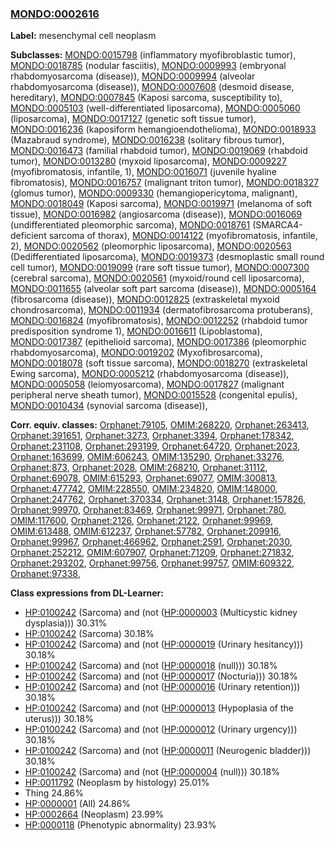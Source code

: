
### [MONDO:0002616](http://purl.obolibrary.org/obo/MONDO_0002616)
**Label:** mesenchymal cell neoplasm

**Subclasses:** [MONDO:0015798](http://purl.obolibrary.org/obo/MONDO_0015798) (inflammatory myofibroblastic tumor), [MONDO:0018785](http://purl.obolibrary.org/obo/MONDO_0018785) (nodular fasciitis), [MONDO:0009993](http://purl.obolibrary.org/obo/MONDO_0009993) (embryonal rhabdomyosarcoma (disease)), [MONDO:0009994](http://purl.obolibrary.org/obo/MONDO_0009994) (alveolar rhabdomyosarcoma (disease)), [MONDO:0007608](http://purl.obolibrary.org/obo/MONDO_0007608) (desmoid disease, hereditary), [MONDO:0007845](http://purl.obolibrary.org/obo/MONDO_0007845) (Kaposi sarcoma, susceptibility to), [MONDO:0005103](http://purl.obolibrary.org/obo/MONDO_0005103) (well-differentiated liposarcoma), [MONDO:0005060](http://purl.obolibrary.org/obo/MONDO_0005060) (liposarcoma), [MONDO:0017127](http://purl.obolibrary.org/obo/MONDO_0017127) (genetic soft tissue tumor), [MONDO:0016236](http://purl.obolibrary.org/obo/MONDO_0016236) (kaposiform hemangioendothelioma), [MONDO:0018933](http://purl.obolibrary.org/obo/MONDO_0018933) (Mazabraud syndrome), [MONDO:0016238](http://purl.obolibrary.org/obo/MONDO_0016238) (solitary fibrous tumor), [MONDO:0016473](http://purl.obolibrary.org/obo/MONDO_0016473) (familial rhabdoid tumor), [MONDO:0019069](http://purl.obolibrary.org/obo/MONDO_0019069) (rhabdoid tumor), [MONDO:0013280](http://purl.obolibrary.org/obo/MONDO_0013280) (myxoid liposarcoma), [MONDO:0009227](http://purl.obolibrary.org/obo/MONDO_0009227) (myofibromatosis, infantile, 1), [MONDO:0016071](http://purl.obolibrary.org/obo/MONDO_0016071) (juvenile hyaline fibromatosis), [MONDO:0016757](http://purl.obolibrary.org/obo/MONDO_0016757) (malignant triton tumor), [MONDO:0018327](http://purl.obolibrary.org/obo/MONDO_0018327) (glomus tumor), [MONDO:0009330](http://purl.obolibrary.org/obo/MONDO_0009330) (hemangiopericytoma, malignant), [MONDO:0018049](http://purl.obolibrary.org/obo/MONDO_0018049) (Kaposi sarcoma), [MONDO:0019971](http://purl.obolibrary.org/obo/MONDO_0019971) (melanoma of soft tissue), [MONDO:0016982](http://purl.obolibrary.org/obo/MONDO_0016982) (angiosarcoma (disease)), [MONDO:0016069](http://purl.obolibrary.org/obo/MONDO_0016069) (undifferentiated pleomorphic sarcoma), [MONDO:0018761](http://purl.obolibrary.org/obo/MONDO_0018761) (SMARCA4-deficient sarcoma of thorax), [MONDO:0014122](http://purl.obolibrary.org/obo/MONDO_0014122) (myofibromatosis, infantile, 2), [MONDO:0020562](http://purl.obolibrary.org/obo/MONDO_0020562) (pleomorphic liposarcoma), [MONDO:0020563](http://purl.obolibrary.org/obo/MONDO_0020563) (Dedifferentiated liposarcoma), [MONDO:0019373](http://purl.obolibrary.org/obo/MONDO_0019373) (desmoplastic small round cell tumor), [MONDO:0019099](http://purl.obolibrary.org/obo/MONDO_0019099) (rare soft tissue tumor), [MONDO:0007300](http://purl.obolibrary.org/obo/MONDO_0007300) (cerebral sarcoma), [MONDO:0020561](http://purl.obolibrary.org/obo/MONDO_0020561) (myxoid/round cell liposarcoma), [MONDO:0011655](http://purl.obolibrary.org/obo/MONDO_0011655) (alveolar soft part sarcoma (disease)), [MONDO:0005164](http://purl.obolibrary.org/obo/MONDO_0005164) (fibrosarcoma (disease)), [MONDO:0012825](http://purl.obolibrary.org/obo/MONDO_0012825) (extraskeletal myxoid chondrosarcoma), [MONDO:0011934](http://purl.obolibrary.org/obo/MONDO_0011934) (dermatofibrosarcoma protuberans), [MONDO:0016824](http://purl.obolibrary.org/obo/MONDO_0016824) (myofibromatosis), [MONDO:0012252](http://purl.obolibrary.org/obo/MONDO_0012252) (rhabdoid tumor predisposition syndrome 1), [MONDO:0016611](http://purl.obolibrary.org/obo/MONDO_0016611) (Lipoblastoma), [MONDO:0017387](http://purl.obolibrary.org/obo/MONDO_0017387) (epithelioid sarcoma), [MONDO:0017386](http://purl.obolibrary.org/obo/MONDO_0017386) (pleomorphic rhabdomyosarcoma), [MONDO:0019202](http://purl.obolibrary.org/obo/MONDO_0019202) (Myxofibrosarcoma), [MONDO:0018078](http://purl.obolibrary.org/obo/MONDO_0018078) (soft tissue sarcoma), [MONDO:0018270](http://purl.obolibrary.org/obo/MONDO_0018270) (extraskeletal Ewing sarcoma), [MONDO:0005212](http://purl.obolibrary.org/obo/MONDO_0005212) (rhabdomyosarcoma (disease)), [MONDO:0005058](http://purl.obolibrary.org/obo/MONDO_0005058) (leiomyosarcoma), [MONDO:0017827](http://purl.obolibrary.org/obo/MONDO_0017827) (malignant peripheral nerve sheath tumor), [MONDO:0015528](http://purl.obolibrary.org/obo/MONDO_0015528) (congenital epulis), [MONDO:0010434](http://purl.obolibrary.org/obo/MONDO_0010434) (synovial sarcoma (disease)), 

**Corr. equiv. classes:** [Orphanet:79105](http://www.orpha.net/ORDO/Orphanet_79105), [OMIM:268220](http://purl.obolibrary.org/obo/OMIM_268220), [Orphanet:263413](http://www.orpha.net/ORDO/Orphanet_263413), [Orphanet:391651](http://www.orpha.net/ORDO/Orphanet_391651), [Orphanet:3273](http://www.orpha.net/ORDO/Orphanet_3273), [Orphanet:3394](http://www.orpha.net/ORDO/Orphanet_3394), [Orphanet:178342](http://www.orpha.net/ORDO/Orphanet_178342), [Orphanet:231108](http://www.orpha.net/ORDO/Orphanet_231108), [Orphanet:293199](http://www.orpha.net/ORDO/Orphanet_293199), [Orphanet:64720](http://www.orpha.net/ORDO/Orphanet_64720), [Orphanet:2023](http://www.orpha.net/ORDO/Orphanet_2023), [Orphanet:163699](http://www.orpha.net/ORDO/Orphanet_163699), [OMIM:606243](http://purl.obolibrary.org/obo/OMIM_606243), [OMIM:135290](http://purl.obolibrary.org/obo/OMIM_135290), [Orphanet:33276](http://www.orpha.net/ORDO/Orphanet_33276), [Orphanet:873](http://www.orpha.net/ORDO/Orphanet_873), [Orphanet:2028](http://www.orpha.net/ORDO/Orphanet_2028), [OMIM:268210](http://purl.obolibrary.org/obo/OMIM_268210), [Orphanet:31112](http://www.orpha.net/ORDO/Orphanet_31112), [Orphanet:69078](http://www.orpha.net/ORDO/Orphanet_69078), [OMIM:615293](http://purl.obolibrary.org/obo/OMIM_615293), [Orphanet:69077](http://www.orpha.net/ORDO/Orphanet_69077), [OMIM:300813](http://purl.obolibrary.org/obo/OMIM_300813), [Orphanet:477742](http://www.orpha.net/ORDO/Orphanet_477742), [OMIM:228550](http://purl.obolibrary.org/obo/OMIM_228550), [OMIM:234820](http://purl.obolibrary.org/obo/OMIM_234820), [OMIM:148000](http://purl.obolibrary.org/obo/OMIM_148000), [Orphanet:247762](http://www.orpha.net/ORDO/Orphanet_247762), [Orphanet:370334](http://www.orpha.net/ORDO/Orphanet_370334), [Orphanet:3148](http://www.orpha.net/ORDO/Orphanet_3148), [Orphanet:157826](http://www.orpha.net/ORDO/Orphanet_157826), [Orphanet:99970](http://www.orpha.net/ORDO/Orphanet_99970), [Orphanet:83469](http://www.orpha.net/ORDO/Orphanet_83469), [Orphanet:99971](http://www.orpha.net/ORDO/Orphanet_99971), [Orphanet:780](http://www.orpha.net/ORDO/Orphanet_780), [OMIM:117600](http://purl.obolibrary.org/obo/OMIM_117600), [Orphanet:2126](http://www.orpha.net/ORDO/Orphanet_2126), [Orphanet:2122](http://www.orpha.net/ORDO/Orphanet_2122), [Orphanet:99969](http://www.orpha.net/ORDO/Orphanet_99969), [OMIM:613488](http://purl.obolibrary.org/obo/OMIM_613488), [OMIM:612237](http://purl.obolibrary.org/obo/OMIM_612237), [Orphanet:57782](http://www.orpha.net/ORDO/Orphanet_57782), [Orphanet:209916](http://www.orpha.net/ORDO/Orphanet_209916), [Orphanet:99967](http://www.orpha.net/ORDO/Orphanet_99967), [Orphanet:466962](http://www.orpha.net/ORDO/Orphanet_466962), [Orphanet:2591](http://www.orpha.net/ORDO/Orphanet_2591), [Orphanet:2030](http://www.orpha.net/ORDO/Orphanet_2030), [Orphanet:252212](http://www.orpha.net/ORDO/Orphanet_252212), [OMIM:607907](http://purl.obolibrary.org/obo/OMIM_607907), [Orphanet:71209](http://www.orpha.net/ORDO/Orphanet_71209), [Orphanet:271832](http://www.orpha.net/ORDO/Orphanet_271832), [Orphanet:293202](http://www.orpha.net/ORDO/Orphanet_293202), [Orphanet:99756](http://www.orpha.net/ORDO/Orphanet_99756), [Orphanet:99757](http://www.orpha.net/ORDO/Orphanet_99757), [OMIM:609322](http://purl.obolibrary.org/obo/OMIM_609322), [Orphanet:97338](http://www.orpha.net/ORDO/Orphanet_97338), 

**Class expressions from DL-Learner:**

- [HP:0100242](http://purl.obolibrary.org/obo/HP_0100242) (Sarcoma) and (not ([HP:0000003](http://purl.obolibrary.org/obo/HP_0000003) (Multicystic kidney dysplasia))) 30.31%
- [HP:0100242](http://purl.obolibrary.org/obo/HP_0100242) (Sarcoma) 30.18%
- [HP:0100242](http://purl.obolibrary.org/obo/HP_0100242) (Sarcoma) and (not ([HP:0000019](http://purl.obolibrary.org/obo/HP_0000019) (Urinary hesitancy))) 30.18%
- [HP:0100242](http://purl.obolibrary.org/obo/HP_0100242) (Sarcoma) and (not ([HP:0000018](http://purl.obolibrary.org/obo/HP_0000018) (null))) 30.18%
- [HP:0100242](http://purl.obolibrary.org/obo/HP_0100242) (Sarcoma) and (not ([HP:0000017](http://purl.obolibrary.org/obo/HP_0000017) (Nocturia))) 30.18%
- [HP:0100242](http://purl.obolibrary.org/obo/HP_0100242) (Sarcoma) and (not ([HP:0000016](http://purl.obolibrary.org/obo/HP_0000016) (Urinary retention))) 30.18%
- [HP:0100242](http://purl.obolibrary.org/obo/HP_0100242) (Sarcoma) and (not ([HP:0000013](http://purl.obolibrary.org/obo/HP_0000013) (Hypoplasia of the uterus))) 30.18%
- [HP:0100242](http://purl.obolibrary.org/obo/HP_0100242) (Sarcoma) and (not ([HP:0000012](http://purl.obolibrary.org/obo/HP_0000012) (Urinary urgency))) 30.18%
- [HP:0100242](http://purl.obolibrary.org/obo/HP_0100242) (Sarcoma) and (not ([HP:0000011](http://purl.obolibrary.org/obo/HP_0000011) (Neurogenic bladder))) 30.18%
- [HP:0100242](http://purl.obolibrary.org/obo/HP_0100242) (Sarcoma) and (not ([HP:0000004](http://purl.obolibrary.org/obo/HP_0000004) (null))) 30.18%
- [HP:0011792](http://purl.obolibrary.org/obo/HP_0011792) (Neoplasm by histology) 25.01%
- Thing 24.86%
- [HP:0000001](http://purl.obolibrary.org/obo/HP_0000001) (All) 24.86%
- [HP:0002664](http://purl.obolibrary.org/obo/HP_0002664) (Neoplasm) 23.99%
- [HP:0000118](http://purl.obolibrary.org/obo/HP_0000118) (Phenotypic abnormality) 23.93%



